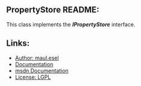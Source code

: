 ## PropertyStore README:
This class implements the ***IPropertyStore*** interface.

## Links:
* [Author: maul.esel](https://github.com/maul-esel)
* [Documentation](http://maul-esel.github.com/COM-Classes/AHK_Lv1.1/PropertyStore)
* [msdn Documentation](http://msdn.microsoft.com/en-us/library/windows/desktop/bb761474)
* [License: LGPL](http://www.gnu.org/licenses/lgpl-2.1.txt)
